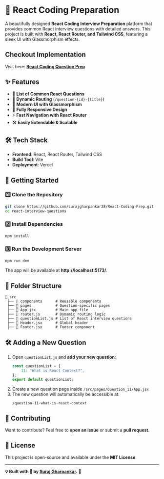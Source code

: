 
# 🚀 React Coding Preparation

A beautifully designed **React Coding Interview Preparation** platform that provides common React interview questions with detailed answers. This project is built with **React, React Router, and Tailwind CSS**, featuring a sleek UI with Glassmorphism effects.

## Checkout Implementation
Visit here: [**React Coding Question Prep**](https://react-coding-prep.vercel.app/)

## ✨ Features

- 📌 **List of Common React Questions**
- 🔗 **Dynamic Routing** (`/question-{id}-{title}`)
- 🎨 **Modern UI with Glassmorphism**
- 📱 **Fully Responsive Design**
- ⚡ **Fast Navigation with React Router**
- 🛠 **Easily Extendable & Scalable**

## 🛠 Tech Stack

- **Frontend**: React, React Router, Tailwind CSS
- **Build Tool**: Vite
- **Deployment**: Vercel

## 🚀 Getting Started

### 1️⃣ Clone the Repository
```sh
git clone https://github.com/surajgharpankar28/React-Coding-Prep.git
cd react-interview-questions
```

### 2️⃣ Install Dependencies
```sh
npm install
```

### 3️⃣ Run the Development Server
```sh
npm run dev
```

The app will be available at **http://localhost:5173/**.

## 📁 Folder Structure

```
📂 src
 ├── 📂 components      # Reusable components
 ├── 📂 pages           # Question-specific pages
 ├── 📜 App.jsx         # Main app file
 ├── 📜 router.js       # Dynamic routing logic
 ├── 📜 questionList.js # List of React interview questions
 ├── 📜 Header.jsx      # Global header
 ├── 📜 Footer.jsx      # Footer component
```

## 🛠 Adding a New Question

1. Open `questionList.js` and **add your new question**:
   ```js
   const questionList = {
       11: "What is React Context?",
   };
   export default questionList;
   ```
2. Create a new question page inside `/src/pages/Question_11/App.jsx`
3. The new question will automatically be accessible at:
   ```
   /question-11-what-is-react-context
   ```

## 📢 Contributing

Want to contribute? Feel free to **open an issue** or submit a **pull request**.

## 📜 License

This project is open-source and available under the **MIT License**.

---

**💡 Built with 💙 by [Suraj Gharpankar](https://github.com/surajgharpankar28).** 🚀
